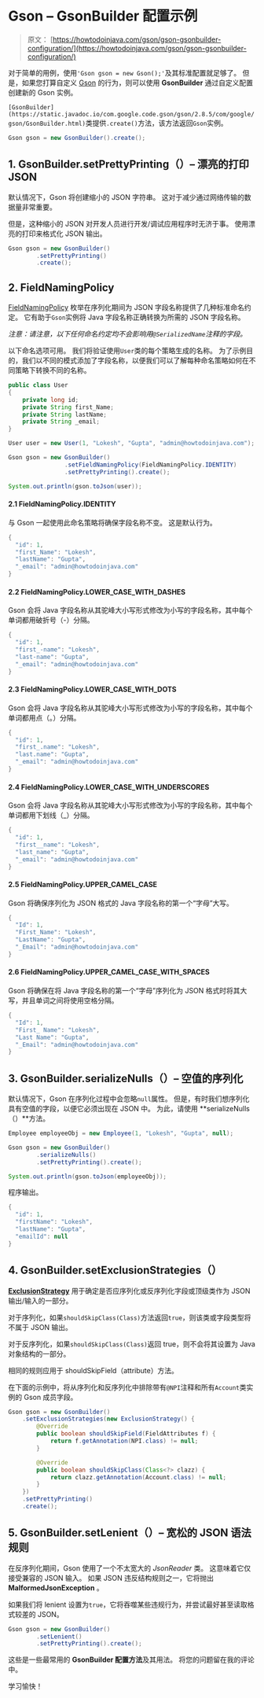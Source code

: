 # Gson – GsonBuilder 配置示例

> 原文： [https://howtodoinjava.com/gson/gson-gsonbuilder-configuration/](https://howtodoinjava.com/gson/gson-gsonbuilder-configuration/)

对于简单的用例，使用`'Gson gson = new Gson();'`及其标准配置就足够了。 但是，如果您打算自定义 [Gson](https://howtodoinjava.com/library/google-gson-tutorial/) 的行为，则可以使用 **GsonBuilder** 通过自定义配置创建新的 Gson 实例。

`[GsonBuilder](https://static.javadoc.io/com.google.code.gson/gson/2.8.5/com/google/gson/GsonBuilder.html)`类提供`.create()`方法，该方法返回`Gson`实例。

```java
Gson gson = new GsonBuilder().create(); 

```

## 1\. GsonBuilder.setPrettyPrinting（）– 漂亮的打印 JSON

默认情况下，Gson 将创建缩小的 JSON 字符串。 这对于减少通过网络传输的数据量非常重要。

但是，这种缩小的 JSON 对开发人员进行开发/调试应用程序时无济于事。 使用漂亮的打印来格式化 JSON 输出。

```java
Gson gson = new GsonBuilder()
		.setPrettyPrinting()
		.create(); 

```

## 2\. FieldNamingPolicy

[FieldNamingPolicy](https://static.javadoc.io/com.google.code.gson/gson/2.8.5/com/google/gson/FieldNamingPolicy.html) 枚举在序列化期间为 JSON 字段名称提供了几种标准命名约定。 它有助于`Gson`实例将 Java 字段名称正确转换为所需的 JSON 字段名称。

*注意：请注意，以下任何命名约定均不会影响用`@SerializedName`注释的字段。*

以下命名选项可用。 我们将验证使用`User`类的每个策略生成的名称。 为了示例目的，我们以不同的模式添加了字段名称，以便我们可以了解每种命名策略如何在不同策略下转换不同的名称。

```java
public class User 
{
	private long id;
	private String first_Name;
	private String lastName;
	private String _email;
}

```

```java
User user = new User(1, "Lokesh", "Gupta", "admin@howtodoinjava.com");

Gson gson = new GsonBuilder()
				.setFieldNamingPolicy(FieldNamingPolicy.IDENTITY)
				.setPrettyPrinting().create(); 

System.out.println(gson.toJson(user));

```

#### 2.1 FieldNamingPolicy.IDENTITY

与 Gson 一起使用此命名策略将确保字段名称不变。 这是默认行为。

```java
{
  "id": 1,
  "first_Name": "Lokesh",
  "lastName": "Gupta",
  "_email": "admin@howtodoinjava.com"
}

```

#### 2.2 FieldNamingPolicy.LOWER_CASE_WITH_DASHES

Gson 会将 Java 字段名称从其驼峰大小写形式修改为小写的字段名称，其中每个单词都用破折号（-）分隔。

```java
{
  "id": 1,
  "first_-name": "Lokesh",
  "last-name": "Gupta",
  "_email": "admin@howtodoinjava.com"
}

```

#### 2.3 FieldNamingPolicy.LOWER_CASE_WITH_DOTS

Gson 会将 Java 字段名称从其驼峰大小写形式修改为小写的字段名称，其中每个单词都用点（。）分隔。

```java
{
  "id": 1,
  "first_.name": "Lokesh",
  "last.name": "Gupta",
  "_email": "admin@howtodoinjava.com"
}

```

#### 2.4 FieldNamingPolicy.LOWER_CASE_WITH_UNDERSCORES

Gson 会将 Java 字段名称从其驼峰大小写形式修改为小写的字段名称，其中每个单词都用下划线（_）分隔。

```java
{
  "id": 1,
  "first__name": "Lokesh",
  "last_name": "Gupta",
  "_email": "admin@howtodoinjava.com"
}

```

#### 2.5 FieldNamingPolicy.UPPER_CAMEL_CASE

Gson 将确保序列化为 JSON 格式的 Java 字段名称的第一个“字母”大写。

```java
{
  "Id": 1,
  "First_Name": "Lokesh",
  "LastName": "Gupta",
  "_Email": "admin@howtodoinjava.com"
}

```

#### 2.6 FieldNamingPolicy.UPPER_CAMEL_CASE_WITH_SPACES

Gson 将确保在将 Java 字段名称的第一个“字母”序列化为 JSON 格式时将其大写，并且单词之间将使用空格分隔。

```java
{
  "Id": 1,
  "First_ Name": "Lokesh",
  "Last Name": "Gupta",
  "_Email": "admin@howtodoinjava.com"
}

```

## 3\. GsonBuilder.serializeNulls（）– 空值的序列化

默认情况下，Gson 在序列化过程中会忽略`null`属性。 但是，有时我们想序列化具有空值的字段，以便它必须出现在 JSON 中。 为此，请使用 **serializeNulls（）**方法。

```java
Employee employeeObj = new Employee(1, "Lokesh", "Gupta", null);

Gson gson = new GsonBuilder()
		.serializeNulls()
		.setPrettyPrinting().create(); 

System.out.println(gson.toJson(employeeObj));

```

程序输出。

```java
{
  "id": 1,
  "firstName": "Lokesh",
  "lastName": "Gupta",
  "emailId": null
}

```

## 4\. GsonBuilder.setExclusionStrategies（）

[**ExclusionStrategy**](https://static.javadoc.io/com.google.code.gson/gson/2.8.2/com/google/gson/ExclusionStrategy.html) 用于确定是否应序列化或反序列化字段或顶级类作为 JSON 输出/输入的一部分。

对于序列化，如果`shouldSkipClass(Class)`方法返回`true`，则该类或字段类型将不属于 JSON 输出。

对于反序列化，如果`shouldSkipClass(Class)`返回 true，则不会将其设置为 Java 对象结构的一部分。

相同的规则应用于 shouldSkipField（attribute）方法。

在下面的示例中，将从序列化和反序列化中排除带有`@NPI`注释和所有`Account`类实例的 Gson 成员字段。

```java
Gson gson = new GsonBuilder()
	.setExclusionStrategies(new ExclusionStrategy() {
		@Override
		public boolean shouldSkipField(FieldAttributes f) {
			return f.getAnnotation(NPI.class) != null;
		}

		@Override
		public boolean shouldSkipClass(Class<?> clazz) {
			return clazz.getAnnotation(Account.class) != null;
		}
	})
	.setPrettyPrinting()
	.create(); 

```

## 5\. GsonBuilder.setLenient（）– 宽松的 JSON 语法规则

在反序列化期间，Gson 使用了一个不太宽大的 *JsonReader* 类。 这意味着它仅接受兼容的 JSON 输入。 如果 JSON 违反结构规则之一，它将抛出 **MalformedJsonException** 。

如果我们将 lenient 设置为`true`，它将吞噬某些违规行为，并尝试最好甚至读取格式较差的 JSON。

```java
Gson gson = new GsonBuilder()
		.setLenient()
		.setPrettyPrinting().create(); 

```

这些是一些最常用的 **GsonBuilder 配置方法**及其用法。 将您的问题留在我的评论中。

学习愉快！